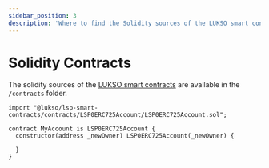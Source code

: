```yaml
---
sidebar_position: 3
description: 'Where to find the Solidity sources of the LUKSO smart contracts?'
---
```


# Solidity Contracts

The solidity sources of the [LUKSO smart contracts](../../contracts/introduction.md) are available in the `/contracts` folder.

```solidity
import "@lukso/lsp-smart-contracts/contracts/LSP0ERC725Account/LSP0ERC725Account.sol";

contract MyAccount is LSP0ERC725Account {
  constructor(address _newOwner) LSP0ERC725Account(_newOwner) {

  }
}
```
